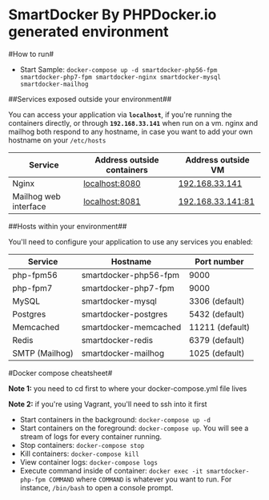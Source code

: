 SmartDocker By PHPDocker.io generated environment
==================================

#How to run#

  * Start Sample: `docker-compose up -d smartdocker-php56-fpm smartdocker-php7-fpm smartdocker-nginx smartdocker-mysql smartdocker-mailhog`

##Services exposed outside your environment##

You can access your application via **`localhost`**, if you're running the containers directly, or through **`192.168.33.141`** when run on a vm. nginx and mailhog both respond to any hostname, in case you want to add your own hostname on your `/etc/hosts` 

Service|Address outside containers|Address outside VM
------|---------|-----------
Nginx|[localhost:8080](http://localhost:8080)|[192.168.33.141](http://192.168.33.141)
Mailhog web interface|[localhost:8081](http://localhost:8081)|[192.168.33.141:81](http://192.168.33.141:81)

##Hosts within your environment##

You'll need to configure your application to use any services you enabled:

Service|Hostname|Port number
------|---------|-----------
php-fpm56|smartdocker-php56-fpm|9000
php-fpm7|smartdocker-php7-fpm|9000
MySQL|smartdocker-mysql|3306 (default)
Postgres|smartdocker-postgres|5432 (default)
Memcached|smartdocker-memcached|11211 (default)
Redis|smartdocker-redis|6379 (default)
SMTP (Mailhog)|smartdocker-mailhog|1025 (default)

#Docker compose cheatsheet#

**Note 1:** you need to cd first to where your docker-compose.yml file lives

**Note 2:** if you're using Vagrant, you'll need to ssh into it first

  * Start containers in the background: `docker-compose up -d`
  * Start containers on the foreground: `docker-compose up`. You will see a stream of logs for every container running.
  * Stop containers: `docker-compose stop`
  * Kill containers: `docker-compose kill`
  * View container logs: `docker-compose logs`
  * Execute command inside of container: `docker exec -it smartdocker-php-fpm COMMAND` where `COMMAND` is whatever you want to run. For instance, `/bin/bash` to open a console prompt.
